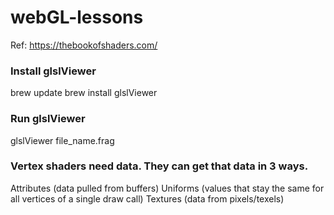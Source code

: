 # webGL-lessons

Ref: https://thebookofshaders.com/

### Install glslViewer

brew update
brew install glslViewer

### Run glslViewer

glslViewer file_name.frag

### Vertex shaders need data. They can get that data in 3 ways.

Attributes (data pulled from buffers)
Uniforms (values that stay the same for all vertices of a single draw call)
Textures (data from pixels/texels)
